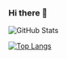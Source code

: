 ### Hi there 👋

<!--
**Haliaeetus-24/Haliaeetus-24** is a ✨ _special_ ✨ repository because its `README.md` (this file) appears on your GitHub profile.

Here are some ideas to get you started:

- 🔭 I’m currently working on ...
- 🌱 I’m currently learning ...
- 👯 I’m looking to collaborate on ...
- 🤔 I’m looking for help with ...
- 💬 Ask me about ...
- 📫 How to reach me: ...
- 😄 Pronouns: ...
- ⚡ Fun fact: ...
-->

![GitHub Stats](https://github-readme-stats.vercel.app/api?username=Haliaeetus-24&show_icons=true&theme=vue-dark)

[![Top Langs](https://github-readme-stats.vercel.app/api/top-langs/?username=Haliaeetus-24&theme=vue-dark&show_icons=true&layout=compact)](https://github.com/Haliaeetus-24/github-readme-stats)
